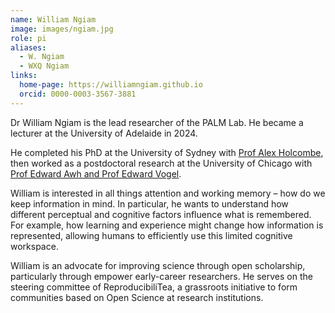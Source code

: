 ```yaml
---
name: William Ngiam
image: images/ngiam.jpg
role: pi
aliases:
  - W. Ngiam
  - WXQ Ngiam
links:
  home-page: https://williamngiam.github.io
  orcid: 0000-0003-3567-3881
---
```


Dr William Ngiam is the lead researcher of the PALM Lab. He became a lecturer at the University of Adelaide in 2024.

He completed his PhD at the University of Sydney with [Prof Alex Holcombe](https://scholar.google.com/citations?user=HHccoXsAAAAJ&hl=en), then worked as a postdoctoral research at the University of Chicago with [Prof Edward Awh and Prof Edward Vogel](https://awhvogellab.com/). 

William is interested in all things attention and working memory – how do we keep information in mind. In particular, he wants to understand how different perceptual and cognitive factors influence what is remembered. For example, how learning and experience might change how information is represented, allowing humans to efficiently use this limited cognitive workspace.

William is an advocate for improving science through open scholarship, particularly through empower early-career researchers. He serves on the steering committee of ReproducibiliTea, a grassroots initiative to form communities based on Open Science at research institutions.